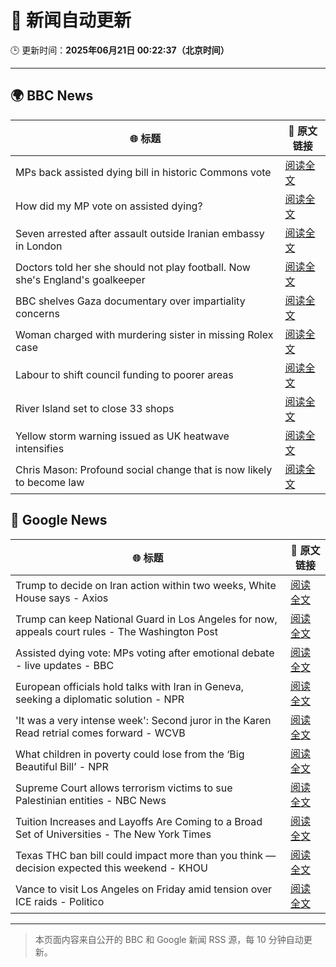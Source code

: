 # 🧠 新闻自动更新

🕒 更新时间：**2025年06月21日 00:22:37（北京时间）**

---

## 🌍 BBC News

| 🌐 标题 | 🔗 原文链接 |
|--------|-------------|
| MPs back assisted dying bill in historic Commons vote | [阅读全文](https://www.bbc.com/news/articles/cgeqj1egxvyo) |
| How did my MP vote on assisted dying? | [阅读全文](https://www.bbc.com/news/articles/cd78nvn2r1yo) |
| Seven arrested after assault outside Iranian embassy in London | [阅读全文](https://www.bbc.com/news/articles/c5y2r27jn24o) |
| Doctors told her she should not play football. Now she's England's goalkeeper | [阅读全文](https://www.bbc.com/sport/football/articles/c8073xpxld1o) |
| BBC shelves Gaza documentary over impartiality concerns | [阅读全文](https://www.bbc.com/news/articles/crenz9d3181o) |
| Woman charged with murdering sister in missing Rolex case | [阅读全文](https://www.bbc.com/news/articles/cy5wl3ddek7o) |
| Labour to shift council funding to poorer areas | [阅读全文](https://www.bbc.com/news/articles/cgq7yvy1ke9o) |
| River Island set to close 33 shops | [阅读全文](https://www.bbc.com/news/articles/cr4wlw0w31ko) |
| Yellow storm warning issued as UK heatwave intensifies | [阅读全文](https://www.bbc.com/news/articles/cg5z78nyglpo) |
| Chris Mason: Profound social change that is now likely to become law | [阅读全文](https://www.bbc.com/news/articles/c70r46r3kx6o) |

## 📰 Google News

| 🌐 标题 | 🔗 原文链接 |
|--------|-------------|
| Trump to decide on Iran action within two weeks, White House says - Axios | [阅读全文](https://news.google.com/rss/articles/CBMidkFVX3lxTFA4RGZCVTdFd0JoZWZoajhIaGZQb25FZF9ibUZ5Tm5talNMem1PYnB0Uk93OGZib3VEVTdfODY0NXV5WmdlRjBCYjdtalhzdmZKRjE4Z0ZSWlU3TEw3RFlNc2gxTnNKWVNOMm5wWDRNdFVxOVdqc3c?oc=5) |
| Trump can keep National Guard in Los Angeles for now, appeals court rules - The Washington Post | [阅读全文](https://news.google.com/rss/articles/CBMikAFBVV95cUxQR0JDaGFhWE5hUUlNTHh0UzBKYlFmMEtJMXhfX2F1UFo3Wloxc1Z0cUZXZGJhVlBpQmdtbGE2bDl3WXg2RDF0M2tRMTNwYkNlOHBVd2l2aFFJcXhXUWFrU3BoWG9hOEtpb3lTZ3JZdjZJVWZoaWhGUmFodUJmejdvN1dWSWpFUlI1bGZuaTRjTGg?oc=5) |
| Assisted dying vote: MPs voting after emotional debate - live updates - BBC | [阅读全文](https://news.google.com/rss/articles/CBMiVEFVX3lxTE10Q3ZZUFJhSHNxR0t4cjFBTzhhVWZUSDhhWEV1YVNsNGpCdjVvUThsNmdRd3EzMW5CUko0V2NQQ0ZzTmRITkx2VC03MlQwYnRZQ3FXbg?oc=5) |
| European officials hold talks with Iran in Geneva, seeking a diplomatic solution - NPR | [阅读全文](https://news.google.com/rss/articles/CBMib0FVX3lxTFBLR0IyQzJ1dEFtN0ZQWGphX1RUNVpxbHl5OVIwVWZVMzBWNmx2c3NZaFBlRnpkbmJaNUhsTDFqcWU4eU00aWItX3hod0VvNGd3U0o3b05vRjdEdEV2cEJZaUVBSWg4WUNOY0ZhSkdwOA?oc=5) |
| 'It was a very intense week': Second juror in the Karen Read retrial comes forward - WCVB | [阅读全文](https://news.google.com/rss/articles/CBMiuAFBVV95cUxNRHNXRUc5WFQ2RzV5MzRCekNmWFF4SVBZSmc4ODloZ3E1NGJ1TkdPY3Z2cVJqbzlQRWN2MGd6ZVRZQlR0aUo4MU9uQVgxZ3c4MTRnMXZ4NHp6a1NySzlQVnJHRzZUVGZvZUl0ZVR4VGF1SnhPbFNMQzhqZzFNZmRNbEc1WEVFd1dWTEpXNU1xRXFQYUhRZ0FlVEQtT3F2eEpSSjVROUdBcl9Gd0tJZW9kcGZMSUZOWGMy?oc=5) |
| What children in poverty could lose from the ‘Big Beautiful Bill’ - NPR | [阅读全文](https://news.google.com/rss/articles/CBMiqwFBVV95cUxNSlhxNGRsZ2V1ckliTVE2dGh2elFSNWJNVFgxVjByR2hTWWw4N0xfS3UwMTFSU054Y1ZVcUdBRV8yM2M1a1RhSURLX3JzN1NBMWtJcHFCVHdQWHNaMWtaMHNvNDVjNUtQM2JFbTIxcXJHNjFjdEMxbXpBX2l5TjRmak9mMkxxNnpsd296Rml6YjBLc2lZeFFYQVJRZUl2cmlOcVJkQV8zV2EwZ2c?oc=5) |
| Supreme Court allows terrorism victims to sue Palestinian entities - NBC News | [阅读全文](https://news.google.com/rss/articles/CBMivgFBVV95cUxOV1VjazZGcFBtVEpGcklOQmxMTUl1cmM0M29fa3FTUVVEeldNNU9JTnE4MWwxVmJ5RUZqWG9FczB0bXNFWVdTbG8yaG5YekE0MktHdmdTdWFSR2N2QThpOGtRelIwSWdHVXZMbVFXOW5ocGNVenpWU1hoM0Z0ZjYzWHdvNXVVS3pmaXJZWmlxUHFETW1TUWQ2ZnM0R0cwMFlLd2llQWEyMGQza2ZPbDNkTnJfRTF6b01wX1Z1ajRB0gFWQVVfeXFMTnlBRGUwR2MyRGFpRXlZeE1ER0RCOVlvTTVLVUdCUVkwQnpmLUwyQ0RjQmNTOURfckdxUk1sQ2czQ0ltS1NSbTdVNk9jMWlIWmg0NVJfMlE?oc=5) |
| Tuition Increases and Layoffs Are Coming to a Broad Set of Universities - The New York Times | [阅读全文](https://news.google.com/rss/articles/CBMigwFBVV95cUxPUFhaUDk3a0hCNThkdWgzVGhHNFdrNThFd29vWC0ySDVLZV94YTlEcHRqdm12OUVmWXcxVUkwWktpZVloWGYzMS1vdVZlQ1hPLW9ZMW14MjBlOGFMUkVPUDZGSHU5UDMtZ25rYk0wSkJuSGxYbllxcVVUbVVLRjFxRXM1WQ?oc=5) |
| Texas THC ban bill could impact more than you think — decision expected this weekend - KHOU | [阅读全文](https://news.google.com/rss/articles/CBMiygFBVV95cUxOeENISVBLZkFYal9OVzdDVGNYSWNiZTRLUGNNcGZIallta05sTUtjQUMxX2tCeFFVYzBneW1Xc2tYSkE1dFVQMlYzbmYwdEwyRWlHcExtWkV6V2I2RDFwQXNSVmdIVWRzRXdXTzZCLWxwUVIwRktHazM4bVhGX3BKdVplYVNDOUprTG50eVBhYWVrOTVvb0pncDVsdFVSSUZGbVJ5UWRmWTJXRVo5MUJ0clhmeFMxdlZjQUloLWJHUXpjSFNsUUlqbnJR?oc=5) |
| Vance to visit Los Angeles on Friday amid tension over ICE raids - Politico | [阅读全文](https://news.google.com/rss/articles/CBMiekFVX3lxTE1Lbl9XY0Y3UFJWN0VnT2l1NlRBdkVyLWVoRG5DdVJYcGxmUHU3STA5RFZpY1UtcTlBR1hsWjFaX3JpZHFHV2NrcGJVa3lNZHZZZEtjOEdZaElaREpmbGU2eUtZR3NXRDFLOVBDQWJGVk5fRUxGTnZubkl3?oc=5) |

---
> 本页面内容来自公开的 BBC 和 Google 新闻 RSS 源，每 10 分钟自动更新。